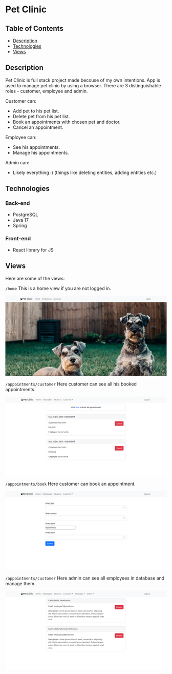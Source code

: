 # Pet Clinic

## Table of Contents
  - [Description](#description)
  - [Technologies](#technologies)
  - [Views](#views)

## Description
Pet Clinic is full stack project made becouse of my own intentions. App is used to manage pet clinic by using a browser. There are 3 distinguishable roles - customer, employee and admin. 

Customer can:
- Add pet to his pet list.
- Delete pet from his pet list.
- Book an appointments with chosen pet and doctor.
- Cancel an appointment.

Employee can:
- See his appointments.
- Manage his appointments.

Admin can:
- Likely everything :) (things like deleting entities, adding entities etc.)

## Technologies
### Back-end
* PostgreSQL
* Java 17
* Spring 
### Front-end
* React library for JS

## Views
Here are some of the views:

`/home`
This is a home view if you are not logged in.

![home](endpoints/home.png)

`/appointments/customer`
Here customer can see all his booked appointments.

![home](endpoints/customer-appointment.png)

`/appointments/book`
Here customer can book an appointment.

![home](endpoints/customer-book.png)

`/appointments/customer`
Here admin can see all employees in database and manage them.

![home](endpoints/admin-employees.png)


